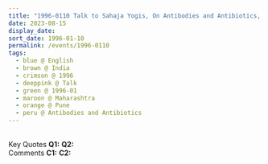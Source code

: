 ```yaml
---
title: "1996-0110 Talk to Sahaja Yogis, On Antibodies and Antibiotics, Pune, Maharashtra, India"
date: 2023-08-15
display_date: 
sort_date: 1996-01-10
permalink: /events/1996-0110
tags:
  - blue @ English
  - brown @ India
  - crimson @ 1996
  - deeppink @ Talk
  - green @ 1996-01
  - maroon @ Maharashtra
  - orange @ Pune
  - peru @ Antibodies and Antibiotics
---
```


<br>

<wave-list>
  <list-title color="DarkSeaGreen" width="55">Key Quotes</list-title>
  <list-item color="BlanchedAlmond" width="280"><b>Q1:</b> <i></i></list-item>
  <list-item color="Lavender" width="280"><b>Q2:</b> <i></i></list-item>
</wave-list>

<br>

<wave-list>
  <list-title color="DarkSeaGreen" width="55">Comments</list-title>
  <list-item color="BlanchedAlmond" width="280"><b>C1:</b> <i></i></list-item>
  <list-item color="Lavender" width="280"><b>C2:</b> <i></i></list-item>
</wave-list>